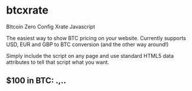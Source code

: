 btcxrate
========

BItcoin Zero Config Xrate Javascript

The easiest way to show BTC pricing on your website. Currently supports USD, EUR and GBP to BTC conversion (and the other way around!)

Simply include the script on any page and use standard HTML5 data attributes to tell that script what you want.

<h2>$100 in BTC: <span data-btcxrate data-btcxrate-from="USD" data-btcxrate-to="BTC" data-btcxrate-value="639.99" data-btcxrate-tofixed="6" data-btcxrate-multiplier="0.9">.,..</span></h2>
